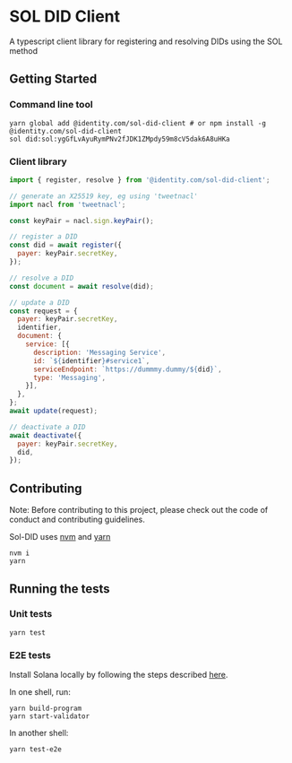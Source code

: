 # SOL DID Client

A typescript client library for registering and resolving DIDs using the SOL method

## Getting Started


### Command line tool

```shell
yarn global add @identity.com/sol-did-client # or npm install -g @identity.com/sol-did-client
sol did:sol:ygGfLvAyuRymPNv2fJDK1ZMpdy59m8cV5dak6A8uHKa
```

### Client library

```js
import { register, resolve } from '@identity.com/sol-did-client';

// generate an X25519 key, eg using 'tweetnacl'
import nacl from 'tweetnacl';

const keyPair = nacl.sign.keyPair();

// register a DID
const did = await register({
  payer: keyPair.secretKey,
});

// resolve a DID
const document = await resolve(did);

// update a DID
const request = {
  payer: keyPair.secretKey,
  identifier,
  document: {
    service: [{
      description: 'Messaging Service',
      id: `${identifier}#service1`,
      serviceEndpoint: `https://dummmy.dummy/${did}`,
      type: 'Messaging',
    }],
  },
};
await update(request);

// deactivate a DID
await deactivate({
  payer: keyPair.secretKey,
  did,
});
```

## Contributing

Note: Before contributing to this project, please check out the code of conduct
and contributing guidelines.

Sol-DID uses [nvm](https://github.com/nvm-sh/nvm) and [yarn](https://yarnpkg.com/)

```shell
nvm i
yarn
```

## Running the tests

### Unit tests

```shell
yarn test
```

### E2E tests

Install Solana locally by following the steps described [here](https://docs.solana.com/cli/install-solana-cli-tools).

In one shell, run:

```shell
yarn build-program
yarn start-validator
```

In another shell:

```shell
yarn test-e2e
```
